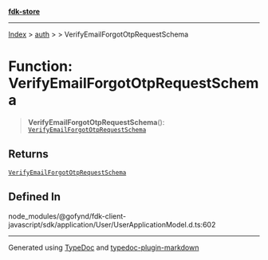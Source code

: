 [**fdk-store**](../../../README.md)
***

[Index](../../../API.md) > [auth](../../README.md) > [<internal>](../README.md) > VerifyEmailForgotOtpRequestSchema

# Function: VerifyEmailForgotOtpRequestSchema

> **VerifyEmailForgotOtpRequestSchema**(): [`VerifyEmailForgotOtpRequestSchema`](../type-aliases/type-alias.VerifyEmailForgotOtpRequestSchema.md)

## Returns

[`VerifyEmailForgotOtpRequestSchema`](../type-aliases/type-alias.VerifyEmailForgotOtpRequestSchema.md)

## Defined In

node\_modules/@gofynd/fdk-client-javascript/sdk/application/User/UserApplicationModel.d.ts:602

***
Generated using [TypeDoc](https://typedoc.org/) and [typedoc-plugin-markdown](https://www.npmjs.com/package/typedoc-plugin-markdown)
